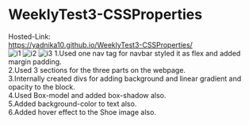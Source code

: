 # WeeklyTest3-CSSProperties
Hosted-Link:<br>
https://yadnika10.github.io/WeeklyTest3-CSSProperties/
<br>
![i1](https://github.com/yadnika10/WeeklyTest3-CSSProperties/assets/122971264/ab585386-fb95-47f5-94cf-b39ddb3667ae)
![i2](https://github.com/yadnika10/WeeklyTest3-CSSProperties/assets/122971264/3a4a1d75-e4da-40a0-8544-165bb0957ce7)
![i3](https://github.com/yadnika10/WeeklyTest3-CSSProperties/assets/122971264/cafa71e2-4358-48ab-befd-effb669c1155)
1.Used one nav tag for navbar styled it as flex and added margin padding.<br>
2.Used 3 sections for the three parts on the webpage.<br>
3.Internally created divs for adding background and linear gradient and opacity to the block.<br>
4.Used Box-model and added box-shadow also.<br>
5.Added background-color to text also.<br>
6.Added hover effect to the Shoe image also.<br>
